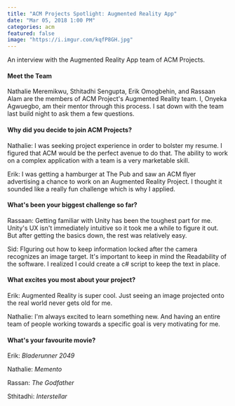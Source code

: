 ```yaml
---
title: "ACM Projects Spotlight: Augmented Reality App"
date: "Mar 05, 2018 1:00 PM"
categories: acm
featured: false
image: "https://i.imgur.com/kqfP8GH.jpg"
---
```


An interview with the Augmented Reality App team of ACM Projects.

<!--more-->

#### Meet the Team

Nathalie Meremikwu, Sthitadhi Sengupta, Erik Omogbehin, and Rassaan Alam are the members of ACM Project's Augmented Reality team. I, Onyeka Agwuegbo, am their mentor through this process. I sat down with the team last build night to ask them a few questions.


#### Why did you decide to join ACM Projects?

Nathalie: I was seeking project experience in order to bolster my resume. I figured that ACM would be the perfect avenue to do that. The ability to work on a complex application with a team is a very marketable skill.

Erik: I was getting a hamburger at The Pub and saw an ACM flyer advertising a chance to work on an Augmented Reality Project. I thought it sounded like a really fun challenge which is why I applied. 


#### What's been your biggest challenge so far?

Rassaan: Getting familiar with Unity has been the toughest part for me. Unity's UX isn't immediately intuitive so it took me a while to figure it out. But after getting the basics down, the rest was relatively easy.

Sid: FIguring out how to keep information locked after the camera recognizes an image target. It's important to keep in mind the Readability of the software. I realized I could create a c# script to keep the text in place.



#### What excites you most about your project?

Erik: Augmented Reality is super cool. Just seeing an image projected onto the real world never gets old for me. 

Nathalie: I'm always excited to learn something new. And having an entire team of people working towards a specific goal is very motivating for me. 



#### What's your favourite movie?

Erik: *Bladerunner 2049*

Nathalie: *Memento*

Rassan: *The Godfather*

Sthitadhi: *Interstellar*
